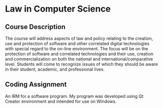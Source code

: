 Law in Computer Science
=======================

Course Description
-------------------

The course will address aspects of law and policy relating to the creation, use and protection of software and other correlated digital technologies with special regard to the on-line environment. The focus will be on the protection of software and correlated technologies and their use, creation and commercialization on both the national and international/comparative level. Students will come to recognize issues of which they should be aware in their student, academic, and professional lives.

Coding Assignment
-----------------

An IRM for a software program. My program was developed using Qt Creator environment and intended for use on Windows.
